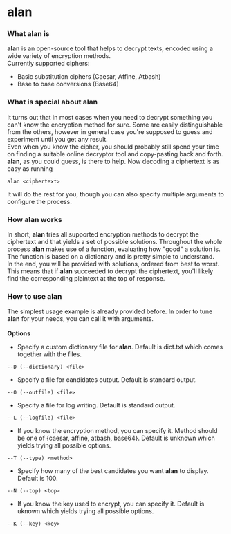 alan
=====================

### What alan is
**alan** is an open-source tool that helps to decrypt texts, encoded using a wide variety of encryption methods. <br>
Currently supported ciphers: <br>
* Basic substitution ciphers (Caesar, Affine, Atbash)
* Base to base conversions (Base64)

### What is special about alan
It turns out that in most cases when you need to decrypt something you can't know the encryption method for sure. Some are easily distinguishable from the others, however in general case you're supposed to guess and experiment until you get any result. <br>
Even when you know the cipher, you should probably still spend your time on finding a suitable online decryptor tool and copy-pasting back and forth. <br>
<b>alan</b>, as you could guess, is there to help. Now decoding a ciphertext is as easy as running 
```shell
alan <ciphertext>
```
It will do the rest for you, though you can also specify multiple arguments to configure the process. <br>

### How alan works
In short, <b>alan</b> tries all supported encryption methods to decrypt the ciphertext and that yields a set of possible solutions. Throughout the whole process <b>alan</b> makes use of a function, evaluating how "good" a solution is. The function is based on a dictionary and is pretty simple to understand. <br>
In the end, you will be provided with solutions, ordered from best to worst. This means that if <b>alan</b> succeeded to decrypt the ciphertext, you'll likely find the corresponding plaintext at the top of response. 

### How to use alan

The simplest usage example is already provided before. In order to tune <b>alan</b> for your needs, you can call it with arguments.
<br> <br>
<b>Options</b> <br>
* Specify a custom dictionary file for <b>alan</b>. Default is dict.txt which comes together with the files.
```shell
--D (--dictionary) <file>
```
* Specify a file for candidates output. Default is standard output.  
```shell
--O (--outfile) <file>
```
* Specify a file for log writing. Default is standard output.
```shell
--L (--logfile) <file>
```
* If you know the encryption method, you can specify it. Method should be one of {caesar, affine, atbash, base64}. Default is unknown which yields trying all possible options.
```shell
--T (--type) <method>
```
* Specify how many of the best candidates you want <b>alan</b> to display. Default is 100.
```shell
--N (--top) <top>
```
* If you know the key used to encrypt, you can specify it. Default is uknown which yields trying all possible options.
```shell
--K (--key) <key>
```
